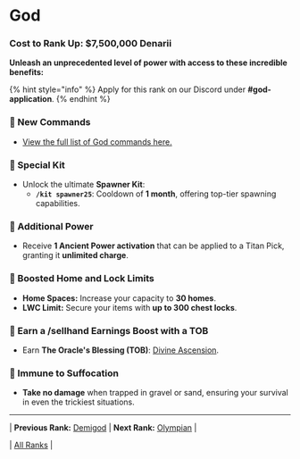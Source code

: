 # God

### Cost to Rank Up: $7,500,000 Denarii

**Unleash an unprecedented level of power with access to these incredible benefits:**

{% hint style="info" %}
Apply for this rank on our Discord under **#god-application**.
{% endhint %}

### 🔹 New Commands
- [View the full list of God commands here.](../../commands.md#god)

### 🔹 Special Kit
- Unlock the ultimate **Spawner Kit**:
  - **`/kit spawner25`**: Cooldown of **1 month**, offering top-tier spawning capabilities.

### 🔹 Additional Power
- Receive **1 Ancient Power activation** that can be applied to a Titan Pick, granting it **unlimited charge**.

### 🔹 Boosted Home and Lock Limits
- **Home Spaces:** Increase your capacity to **30 homes**.
- **LWC Limit:** Secure your items with **up to 300 chest locks**.

### 🔹 Earn a /sellhand Earnings Boost with a TOB
- Earn **The Oracle's Blessing (TOB)**: [Divine Ascension](../../the-oracles-blessing/divine-ascension.md).

### 🔹 Immune to Suffocation
- **Take no damage** when trapped in gravel or sand, ensuring your survival in even the trickiest situations.

---

| **Previous Rank:** [Demigod](../mythic-tier/05-demigod.md) | **Next Rank:** [Olympian](./02-olympian.md) |

| [All Ranks](../README.md) |
